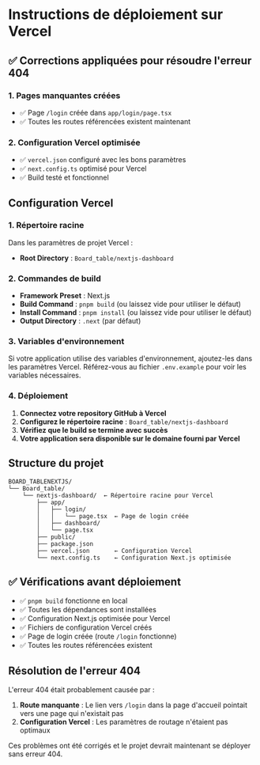 # Instructions de déploiement sur Vercel

## ✅ Corrections appliquées pour résoudre l'erreur 404

### 1. Pages manquantes créées
- ✅ Page `/login` créée dans `app/login/page.tsx`
- ✅ Toutes les routes référencées existent maintenant

### 2. Configuration Vercel optimisée
- ✅ `vercel.json` configuré avec les bons paramètres
- ✅ `next.config.ts` optimisé pour Vercel
- ✅ Build testé et fonctionnel

## Configuration Vercel

### 1. Répertoire racine
Dans les paramètres de projet Vercel :
- **Root Directory** : `Board_table/nextjs-dashboard`

### 2. Commandes de build
- **Framework Preset** : Next.js
- **Build Command** : `pnpm build` (ou laissez vide pour utiliser le défaut)
- **Install Command** : `pnpm install` (ou laissez vide pour utiliser le défaut)
- **Output Directory** : `.next` (par défaut)

### 3. Variables d'environnement
Si votre application utilise des variables d'environnement, ajoutez-les dans les paramètres Vercel.
Référez-vous au fichier `.env.example` pour voir les variables nécessaires.

### 4. Déploiement
1. **Connectez votre repository GitHub à Vercel**
2. **Configurez le répertoire racine** : `Board_table/nextjs-dashboard`
3. **Vérifiez que le build se termine avec succès**
4. **Votre application sera disponible sur le domaine fourni par Vercel**

## Structure du projet
```
BOARD_TABLENEXTJS/
└── Board_table/
    └── nextjs-dashboard/  ← Répertoire racine pour Vercel
        ├── app/
        │   ├── login/
        │   │   └── page.tsx  ← Page de login créée
        │   ├── dashboard/
        │   └── page.tsx
        ├── public/
        ├── package.json
        ├── vercel.json       ← Configuration Vercel
        └── next.config.ts    ← Configuration Next.js optimisée
```

## ✅ Vérifications avant déploiement
- ✅ `pnpm build` fonctionne en local
- ✅ Toutes les dépendances sont installées
- ✅ Configuration Next.js optimisée pour Vercel
- ✅ Fichiers de configuration Vercel créés
- ✅ Page de login créée (route `/login` fonctionne)
- ✅ Toutes les routes référencées existent

## Résolution de l'erreur 404

L'erreur 404 était probablement causée par :
1. **Route manquante** : Le lien vers `/login` dans la page d'accueil pointait vers une page qui n'existait pas
2. **Configuration Vercel** : Les paramètres de routage n'étaient pas optimaux

Ces problèmes ont été corrigés et le projet devrait maintenant se déployer sans erreur 404.
